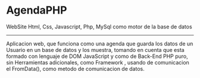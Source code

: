# AgendaPHP
WebSite Html, Css, Javascript, Php, MySql como motor de la base de datos

-----
Aplicacion web, que funciona como una agenda que guarda los datos de un Usuario en un base de datos y los muestra,
tomando en cuenta que esta formado con lenguaje de DOM JavaScript y como de Back-End PHP puro,  sin Herramientas adicionales,
como Framework , usando de comunicacion el FromData(), como metodo de comunicacion de datos.
